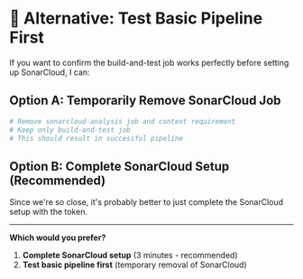 # 🧪 Alternative: Test Basic Pipeline First

If you want to confirm the build-and-test job works perfectly before setting up SonarCloud, I can:

## Option A: Temporarily Remove SonarCloud Job

```yaml
# Remove sonarcloud-analysis job and context requirement
# Keep only build-and-test job
# This should result in successful pipeline
```

## Option B: Complete SonarCloud Setup (Recommended)

Since we're so close, it's probably better to just complete the SonarCloud setup with the token.

---

**Which would you prefer?**
1. **Complete SonarCloud setup** (3 minutes - recommended)
2. **Test basic pipeline first** (temporary removal of SonarCloud)
